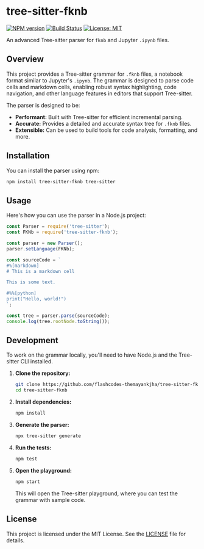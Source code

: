 # tree-sitter-fknb

[![NPM version](https://img.shields.io/npm/v/tree-sitter-fknb.svg)](https://www.npmjs.com/package/tree-sitter-fknb)
[![Build Status](https://img.shields.io/travis/flashcodes-themayankjha/tree-sitter-fknb.svg)](https://travis-ci.org/flashcodes-themayankjha/tree-sitter-fknb)
[![License: MIT](https://img.shields.io/badge/License-MIT-yellow.svg)](https://opensource.org/licenses/MIT)

An advanced Tree-sitter parser for `fknb` and Jupyter `.ipynb` files.

## Overview

This project provides a Tree-sitter grammar for `.fknb` files, a notebook format similar to Jupyter's `.ipynb`. The grammar is designed to parse code cells and markdown cells, enabling robust syntax highlighting, code navigation, and other language features in editors that support Tree-sitter.

The parser is designed to be:

- **Performant:** Built with Tree-sitter for efficient incremental parsing.
- **Accurate:** Provides a detailed and accurate syntax tree for `.fknb` files.
- **Extensible:** Can be used to build tools for code analysis, formatting, and more.

## Installation

You can install the parser using npm:

```sh
npm install tree-sitter-fknb tree-sitter
```

## Usage

Here's how you can use the parser in a Node.js project:

```javascript
const Parser = require('tree-sitter');
const FKNb = require('tree-sitter-fknb');

const parser = new Parser();
parser.setLanguage(FKNb);

const sourceCode = `
#%[markdown]
# This is a markdown cell

This is some text.

#%%[python]
print("Hello, world!")
`;

const tree = parser.parse(sourceCode);
console.log(tree.rootNode.toString());
```

## Development

To work on the grammar locally, you'll need to have Node.js and the Tree-sitter CLI installed.

1.  **Clone the repository:**
    ```sh
    git clone https://github.com/flashcodes-themayankjha/tree-sitter-fknb.git
    cd tree-sitter-fknb
    ```

2.  **Install dependencies:**
    ```sh
    npm install
    ```

3.  **Generate the parser:**
    ```sh
    npx tree-sitter generate
    ```

4.  **Run the tests:**
    ```sh
    npm test
    ```

5.  **Open the playground:**
    ```sh
    npm start
    ```
    This will open the Tree-sitter playground, where you can test the grammar with sample code.

## License

This project is licensed under the MIT License. See the [LICENSE](LICENSE) file for details.